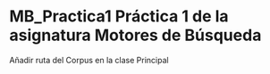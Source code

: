 # MB_Practica1 Práctica 1 de la asignatura Motores de Búsqueda
Añadir ruta del Corpus en la clase Principal
